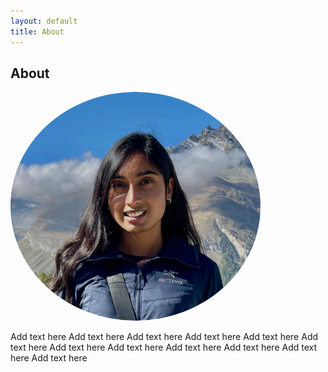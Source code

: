 ```yaml
---
layout: default
title: About
---
```

## About
<img src="/media/me.png" height="auto" width="400" style="border-radius:50%">


Add text here
Add text here
Add text here
Add text here
Add text here
Add text here
Add text here
Add text here
Add text here
Add text here
Add text here
Add text here
